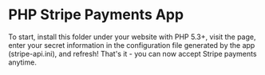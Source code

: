 # PHP Stripe Payments App

To start, install this folder under your website with PHP 5.3+, visit the page, enter your secret information in the configuration file generated by the app (stripe-api.ini), and refresh! That's it - you can now accept Stripe payments anytime.
